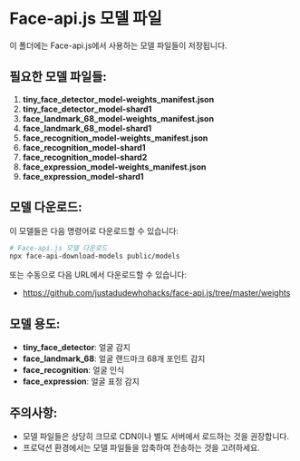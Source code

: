 # Face-api.js 모델 파일

이 폴더에는 Face-api.js에서 사용하는 모델 파일들이 저장됩니다.

## 필요한 모델 파일들:

1. **tiny_face_detector_model-weights_manifest.json**
2. **tiny_face_detector_model-shard1**
3. **face_landmark_68_model-weights_manifest.json**
4. **face_landmark_68_model-shard1**
5. **face_recognition_model-weights_manifest.json**
6. **face_recognition_model-shard1**
7. **face_recognition_model-shard2**
8. **face_expression_model-weights_manifest.json**
9. **face_expression_model-shard1**

## 모델 다운로드:

이 모델들은 다음 명령어로 다운로드할 수 있습니다:

```bash
# Face-api.js 모델 다운로드
npx face-api-download-models public/models
```

또는 수동으로 다음 URL에서 다운로드할 수 있습니다:
- https://github.com/justadudewhohacks/face-api.js/tree/master/weights

## 모델 용도:

- **tiny_face_detector**: 얼굴 감지
- **face_landmark_68**: 얼굴 랜드마크 68개 포인트 감지
- **face_recognition**: 얼굴 인식
- **face_expression**: 얼굴 표정 감지

## 주의사항:

- 모델 파일들은 상당히 크므로 CDN이나 별도 서버에서 로드하는 것을 권장합니다.
- 프로덕션 환경에서는 모델 파일들을 압축하여 전송하는 것을 고려하세요.
